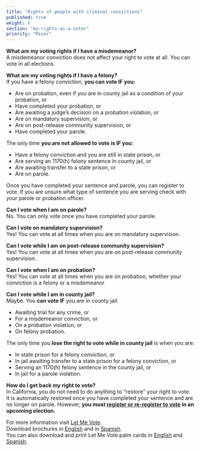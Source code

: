 ```yaml
---
title: "Rights of people with criminal convictions"
published: true
weight: 6
section: "my-rights-as-a-voter"
priority: "Minor"
---
```

**What are my voting rights if I have a misdemeanor?**  
A misdemeanor conviction does not affect your right to vote at all. You can vote in all elections.  

**What are my voting rights if I have a felony?**  
If you have a felony conviction, **you can vote IF you:**  
- Are on probation, even if you are in county jail as a condition of your probation, or
- Have completed your probation, or
- Are awaiting a judge’s decision on a probation violation, or
- Are on mandatory supervision, or
- Are on post-release community supervision, or
- Have completed your parole.  

The only time **you are not allowed to vote is IF you:**  
- Have a felony conviction and you are still in state prison, or
- Are serving an 1170(h) felony sentence in county jail, or
- Are awaiting transfer to a state prison, or
- Are on parole.  

Once you have completed your sentence and parole, you can register to vote. 
If you are unsure what type of sentence you are serving check with your parole or probation officer.  

**Can I vote when I am on parole?**  
No. You can only vote once you have completed your parole.

**Can I vote on mandatory supervision?**  
Yes! You can vote at all times when you are on mandatory supervision.

**Can I vote while I am on post-release community supervision?**  
Yes! You can vote at all times when you are on post-release community supervision.
 
**Can I vote when I am on probation?**  
Yes! You can vote at all times when you are on probation, whether your conviction is a felony or a misdemeanor  

**Can I vote while I am in county jail?**  
Maybe. You **can vote IF** you are in county jail:  
- Awaiting trial for any crime, or
- For a misdemeanor conviction, or
- On a probation violation, or
- On felony probation.  

The only time you **lose the right to vote while in county jail** is when you are:  
- In state prison for a felony conviction, or
- In jail awaiting transfer to a state prison for a felony conviction, or
- Serving an 1170(h) felony sentence in the county jail, or
- In jail for a parole violation.  

**How do I get back my right to vote?**  
In California, you do not need to do anything to “restore” your right to vote. It is automatically restored once you have completed your sentence and are no longer on parole. However, **you must [register or re-register to vote](#section-register-to-vote) in an upcoming election.**

For more information visit [Let Me Vote](https://www.letmevoteca.org/).  
Download brochures in [English](https://www.letmevoteca.org/wp-content/uploads/2016/09/Brochure-HowYourVoteMatters.pdf) and in [Spanish](https://www.letmevoteca.org/wp-content/uploads/2016/09/Brochure-ComoTuVotoImporta.pdf).  
You can also download and print Let Me Vote palm cards in [English](https://www.letmevoteca.org/wp-content/uploads/2018/04/2018-LMV-palmcard_Rev03.pdf) and [Spanish](https://www.letmevoteca.org/wp-content/uploads/2018/04/2018-LMV-palmcard_SPANISH_Rev03-1.pdf).
 
